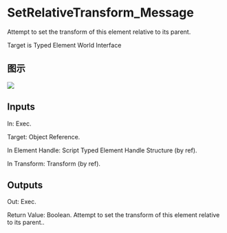 # SetRelativeTransform_Message

Attempt to set the transform of this element relative to its parent.

Target is Typed Element World Interface

## 图示

![]($-20221218-21183929.png)

## Inputs

In: Exec.

Target: Object Reference.

In Element Handle: Script Typed Element Handle Structure (by ref).

In Transform: Transform (by ref).  

## Outputs

Out: Exec.

Return Value: Boolean. Attempt to set the transform of this element relative to its parent..

